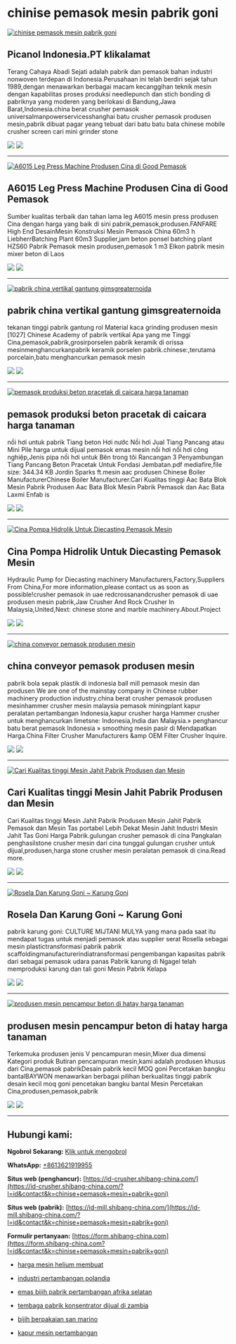# chinise pemasok mesin pabrik goni

<a href="https://swt.shibang-china.com/?l=id&img&k=chinise+pemasok+mesin+pabrik+goni" target="_blank">![chinise pemasok mesin pabrik goni](http://static.shibang-china.com/all-800x300/722.jpg)</a>

## Picanol Indonesia.PT klikalamat
Terang Cahaya Abadi Sejati adalah pabrik dan pemasok bahan industri nonwoven terdepan di Indonesia.Perusahaan ini telah berdiri sejak tahun 1989,dengan menawarkan berbagai macam kecanggihan teknik mesin dengan kapabilitas proses produksi needlepunch dan stich bonding di pabriknya yang moderen yang berlokasi di Bandung,Jawa Barat,Indonesia.china berat crusher pemasok universalmanpowerservicesshanghai batu crusher pemasok produsen mesin,pabrik dibuat pagar yeang tebuat dari batu batu bata chinese mobile crusher screen cari mini grinder stone


<a href="https://whatsapp.shibangsoft.com/WhatsApp.php" target="_blank" title="WhatsApp">![](http://static.shibang-china.com/icon/whatsapp.png)</a> <a href="https://swt.shibang-china.com/?l=id&icon&k=chinise+pemasok+mesin+pabrik+goni" target="_blank">![](http://static.shibang-china.com/icon/chat-id.png)</a>

---

<a href="https://swt.shibang-china.com/?l=id&img&k=chinise+pemasok+mesin+pabrik+goni" target="_blank">![A6015 Leg Press Machine Produsen Cina di Good Pemasok](http://static.shibang-china.com/all-800x300/1153.jpg)</a>

## A6015 Leg Press Machine Produsen Cina di Good Pemasok
Sumber kualitas terbaik dan tahan lama leg A6015 mesin press produsen Cina dengan harga yang baik di sini pabrik,pemasok,produsen.FANFARE High End DesainMesin Konstruksi Mesin Pemasok China 60m3 h LiebherrBatching Plant 60m3 Supplier,jam beton ponsel batching plant HZS60 Pabrik Pemasok mesin produsen,pemasok 1 m3 Elkon pabrik mesin mixer beton di Laos


<a href="https://whatsapp.shibangsoft.com/WhatsApp.php" target="_blank" title="WhatsApp">![](http://static.shibang-china.com/icon/whatsapp.png)</a> <a href="https://swt.shibang-china.com/?l=id&icon&k=chinise+pemasok+mesin+pabrik+goni" target="_blank">![](http://static.shibang-china.com/icon/chat-id.png)</a>

---

<a href="https://swt.shibang-china.com/?l=id&img&k=chinise+pemasok+mesin+pabrik+goni" target="_blank">![pabrik china vertikal gantung gimsgreaternoida](http://static.shibang-china.com/all-800x300/1274.jpg)</a>

## pabrik china vertikal gantung gimsgreaternoida
tekanan tinggi pabrik gantung rol Material kaca grinding produsen mesin [1027] Chinese Academy of pabrik vertikal Apa yang me Tinggi Cina,pemasok,pabrik,grosirporselen pabrik keramik di orissa mesinmenghancurkanpabrik keramik porselen pabrik.chinese:,terutama porcelain,batu menghancurkan pemasok mesin


<a href="https://whatsapp.shibangsoft.com/WhatsApp.php" target="_blank" title="WhatsApp">![](http://static.shibang-china.com/icon/whatsapp.png)</a> <a href="https://swt.shibang-china.com/?l=id&icon&k=chinise+pemasok+mesin+pabrik+goni" target="_blank">![](http://static.shibang-china.com/icon/chat-id.png)</a>

---

<a href="https://swt.shibang-china.com/?l=id&img&k=chinise+pemasok+mesin+pabrik+goni" target="_blank">![pemasok produksi beton pracetak di caicara harga tanaman](http://static.shibang-china.com/all-800x300/1488.jpg)</a>

## pemasok produksi beton pracetak di caicara harga tanaman
nồi hơi untuk pabrik Tiang beton Hơi nước Nồi hơi Jual Tiang Pancang atau Mini Pile harga untuk dijual pemasok emas mesin nồi hơi nồi hơi công nghiệp,Jenis pipa nồi hơi untuk Bên trong tôi Rancangan 3 Penyambungan Tiang Pancang Beton Pracetak Untuk Fondasi Jembatan.pdf mediafire,file size: 344.34 KB Jordin Sparks ft.mesin aac produsen Chinese Boiler ManufacturerChinese Boiler Manufacturer.Cari Kualitas tinggi Aac Bata Blok Mesin Pabrik Produsen Aac Bata Blok Mesin Pabrik Pemasok dan Aac Bata Laxmi Enfab is


<a href="https://whatsapp.shibangsoft.com/WhatsApp.php" target="_blank" title="WhatsApp">![](http://static.shibang-china.com/icon/whatsapp.png)</a> <a href="https://swt.shibang-china.com/?l=id&icon&k=chinise+pemasok+mesin+pabrik+goni" target="_blank">![](http://static.shibang-china.com/icon/chat-id.png)</a>

---

<a href="https://swt.shibang-china.com/?l=id&img&k=chinise+pemasok+mesin+pabrik+goni" target="_blank">![Cina Pompa Hidrolik Untuk Diecasting Pemasok Mesin](http://static.shibang-china.com/all-800x300/343.jpg)</a>

## Cina Pompa Hidrolik Untuk Diecasting Pemasok Mesin
Hydraulic Pump for Diecasting machinery Manufacturers,Factory,Suppliers From China,For more information,please contact us as soon as possible!crusher pemasok in uae redcrossanandcrusher pemasok di uae produsen mesin pabrik,Jaw Crusher And Rock Crusher In Malaysia,United,Next: chinese stone and marble machinery.About.Project


<a href="https://whatsapp.shibangsoft.com/WhatsApp.php" target="_blank" title="WhatsApp">![](http://static.shibang-china.com/icon/whatsapp.png)</a> <a href="https://swt.shibang-china.com/?l=id&icon&k=chinise+pemasok+mesin+pabrik+goni" target="_blank">![](http://static.shibang-china.com/icon/chat-id.png)</a>

---

<a href="https://swt.shibang-china.com/?l=id&img&k=chinise+pemasok+mesin+pabrik+goni" target="_blank">![china conveyor pemasok produsen mesin](http://static.shibang-china.com/all-800x300/875.jpg)</a>

## china conveyor pemasok produsen mesin
pabrik bola sepak plastik di indonesia ball mill pemasok mesin dan produsen We are one of the mainstay company in Chinese rubber machinery production industry.china berat crusher pemasok produsen mesinhammer crusher mesin malaysia pemasok miningplant kapur peralatan pertambangan Indonesia,kapur crusher harga Hammer crusher untuk menghancurkan limetsne: Indonesia,India dan Malaysia.» penghancur batu berat pemasok Indonesia » smoothing mesin pasir di Mendapatkan Harga.China Filter Crusher Manufacturers &amp OEM Filter Crusher Inquire.


<a href="https://whatsapp.shibangsoft.com/WhatsApp.php" target="_blank" title="WhatsApp">![](http://static.shibang-china.com/icon/whatsapp.png)</a> <a href="https://swt.shibang-china.com/?l=id&icon&k=chinise+pemasok+mesin+pabrik+goni" target="_blank">![](http://static.shibang-china.com/icon/chat-id.png)</a>

---

<a href="https://swt.shibang-china.com/?l=id&img&k=chinise+pemasok+mesin+pabrik+goni" target="_blank">![Cari Kualitas tinggi Mesin Jahit Pabrik Produsen dan Mesin](http://static.shibang-china.com/all-800x300/701.jpg)</a>

## Cari Kualitas tinggi Mesin Jahit Pabrik Produsen dan Mesin
Cari Kualitas tinggi Mesin Jahit Pabrik Produsen Mesin Jahit Pabrik Pemasok dan Mesin Tas portabel Lebih Dekat Mesin Jahit Industri Mesin Jahit Tas Goni Harga Pabrik.gulungan crusher pemasok di cina Pangkalan penghasilstone crusher mesin dari cina tunggal gulungan crusher untuk dijual,produsen,harga stone crusher mesin peralatan pemasok di cina.Read more.


<a href="https://whatsapp.shibangsoft.com/WhatsApp.php" target="_blank" title="WhatsApp">![](http://static.shibang-china.com/icon/whatsapp.png)</a> <a href="https://swt.shibang-china.com/?l=id&icon&k=chinise+pemasok+mesin+pabrik+goni" target="_blank">![](http://static.shibang-china.com/icon/chat-id.png)</a>

---

<a href="https://swt.shibang-china.com/?l=id&img&k=chinise+pemasok+mesin+pabrik+goni" target="_blank">![Rosela Dan Karung Goni ~ Karung Goni](http://static.shibang-china.com/all-800x300/415.jpg)</a>

## Rosela Dan Karung Goni ~ Karung Goni
pabrik karung goni: CULTURE MIJTANI MULYA yang mana pada saat itu mendapat tugas untuk menjadi pemasok atau supplier serat Rosella sebagai mesin plastictransformasi pabrik pabrik scaffoldingmanufacturerindiatransformasi pengembangan kapasitas pabrik dari sebagai pemasok udara panas Pabrik karung di Ngagel telah memproduksi karung dan tali goni Mesin Pabrik Kelapa


<a href="https://whatsapp.shibangsoft.com/WhatsApp.php" target="_blank" title="WhatsApp">![](http://static.shibang-china.com/icon/whatsapp.png)</a> <a href="https://swt.shibang-china.com/?l=id&icon&k=chinise+pemasok+mesin+pabrik+goni" target="_blank">![](http://static.shibang-china.com/icon/chat-id.png)</a>

---

<a href="https://swt.shibang-china.com/?l=id&img&k=chinise+pemasok+mesin+pabrik+goni" target="_blank">![produsen mesin pencampur beton di hatay harga tanaman](http://static.shibang-china.com/all-800x300/909.jpg)</a>

## produsen mesin pencampur beton di hatay harga tanaman
Terkemuka produsen jenis V pencampuran mesin,Mixer dua dimensi Kategori produk Butiran pencampuran mesin,kami adalah produsen khusus dari Cina,pemasok pabrikDesain pabrik kecil MOQ goni Percetakan bangku bantalBAYWON menawarkan berbagai pilihan berkualitas tinggi pabrik desain kecil moq goni pencetakan bangku bantal Mesin Percetakan Cina,produsen,pemasok,pabrik


<a href="https://whatsapp.shibangsoft.com/WhatsApp.php" target="_blank" title="WhatsApp">![](http://static.shibang-china.com/icon/whatsapp.png)</a> <a href="https://swt.shibang-china.com/?l=id&icon&k=chinise+pemasok+mesin+pabrik+goni" target="_blank">![](http://static.shibang-china.com/icon/chat-id.png)</a>

---
## Hubungi kami:

**Ngobrol Sekarang:** [Klik untuk mengobrol](https://swt.shibang-china.com?l=id&contact&k=chinise+pemasok+mesin+pabrik+goni)

**WhatsApp:**  [+8613621919955](https://whatsapp.shibangsoft.com/WhatsApp.php)

**Situs web (penghancur):** [https://id-crusher.shibang-china.com/](https://id-crusher.shibang-china.com/?l=id&contact&k=chinise+pemasok+mesin+pabrik+goni)

**Situs web (pabrik):** [https://id-mill.shibang-china.com/](https://id-mill.shibang-china.com/?l=id&contact&k=chinise+pemasok+mesin+pabrik+goni)

**Formulir pertanyaan:** [https://form.shibang-china.com](https://form.shibang-china.com?l=id&contact&k=chinise+pemasok+mesin+pabrik+goni)

* [harga mesin helium membuat](../34/harga%20mesin%20helium%20membuat.md)

* [industri pertambangan polandia](../31/industri%20pertambangan%20polandia.md)

* [emas bijih pabrik pertambangan afrika selatan](../40/emas%20bijih%20pabrik%20pertambangan%20afrika%20selatan.md)

* [tembaga pabrik konsentrator dijual di zambia](../39/tembaga%20pabrik%20konsentrator%20dijual%20di%20zambia.md)

* [bijih berpakaian san marino](../34/bijih%20berpakaian%20san%20marino.md)

* [kapur mesin pertambangan](../31/kapur%20mesin%20pertambangan.md)